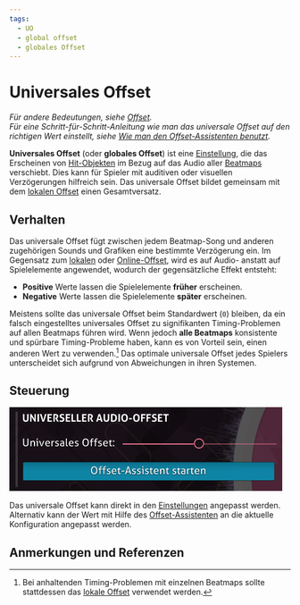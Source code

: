 ```yaml
---
tags:
  - UO
  - global offset
  - globales Offset
---
```


# Universales Offset

*Für andere Bedeutungen, siehe [Offset](/wiki/Offset).*\
*Für eine Schritt-für-Schritt-Anleitung wie man das universale Offset auf den richtigen Wert einstellt, siehe [Wie man den Offset-Assistenten benutzt](/wiki/Guides/How_to_Use_the_Offset_Wizard).*

**Universales Offset** (oder **globales Offset**) ist eine [Einstellung](/wiki/Client/Options), die das Erscheinen von [Hit-Objekten](/wiki/Gameplay/Hit_object) im Bezug auf das Audio aller [Beatmaps](/wiki/Beatmap) verschiebt. Dies kann für Spieler mit auditiven oder visuellen Verzögerungen hilfreich sein. Das universale Offset bildet gemeinsam mit dem [lokalen Offset](/wiki/Offset/Local_offset) einen Gesamtversatz.

## Verhalten

Das universale Offset fügt zwischen jedem Beatmap-Song und anderen zugehörigen Sounds und Grafiken eine bestimmte Verzögerung ein. Im Gegensatz zum [lokalen](/wiki/Offset/Local_offset) oder [Online-Offset](/wiki/Offset/Online_offset), wird es auf Audio- anstatt auf Spielelemente angewendet, wodurch der gegensätzliche Effekt entsteht:

- **Positive** Werte lassen die Spielelemente **früher** erscheinen.
- **Negative** Werte lassen die Spielelemente **später** erscheinen.

Meistens sollte das universale Offset beim Standardwert (`0`) bleiben, da ein falsch eingestelltes universales Offset zu signifikanten Timing-Problemen auf allen Beatmaps führen wird. Wenn jedoch **alle Beatmaps** konsistente und spürbare Timing-Probleme haben, kann es von Vorteil sein, einen anderen Wert zu verwenden.[^local-offset] Das optimale universale Offset jedes Spielers unterscheidet sich aufgrund von Abweichungen in ihren Systemen.

## Steuerung

![](img/uo-settings-button-DE.png "Die Bedienung des universalen Offsets mit einem Schieberegler und dem Button für den Offset-Assistenten")

Das universale Offset kann direkt in den [Einstellungen](/wiki/Client/Options) angepasst werden. Alternativ kann der Wert mit Hilfe des [Offset-Assistenten](/wiki/Client/Options/Offset_Wizard) an die aktuelle Konfiguration angepasst werden.

## Anmerkungen und Referenzen

[^local-offset]: Bei anhaltenden Timing-Problemen mit einzelnen Beatmaps sollte stattdessen das [lokale Offset](/wiki/Offset/Local_offset) verwendet werden.

